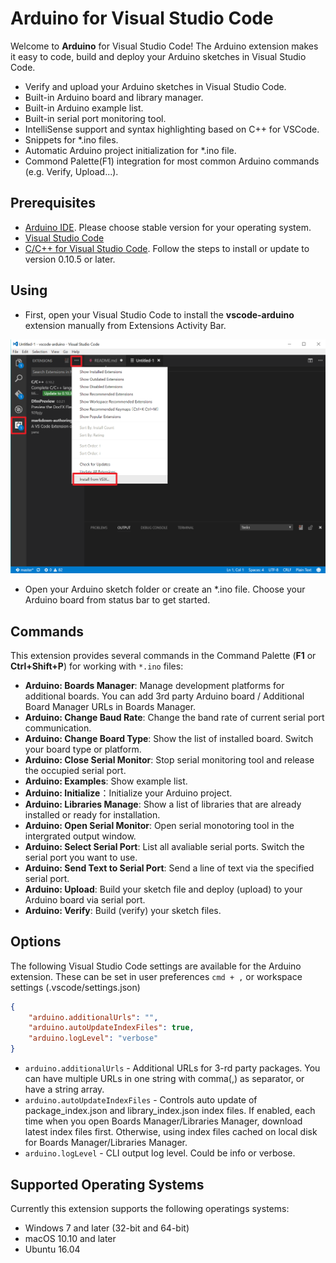 # Arduino for Visual Studio Code

Welcome to **Arduino** for Visual Studio Code! The Arduino extension makes it easy to code, build and deploy your Arduino sketches in Visual Studio Code.

* Verify and upload your Arduino sketches in Visual Studio Code.
* Built-in Arduino board and library manager.
* Built-in Arduino example list.
* Built-in serial port monitoring tool.
* IntelliSense support and syntax highlighting based on C++ for VSCode.
* Snippets for \*.ino files.
* Automatic Arduino project initialization for \*.ino file.
* Commond Palette(F1) integration for most common Arduino commands (e.g. Verify, Upload...).

## Prerequisites

- [Arduino IDE](https://www.arduino.cc/en/main/software). Please choose stable version for your operating system.
- [Visual Studio Code](https://code.visualstudio.com/#alt-downloads)
- [C/C++ for Visual Studio Code](https://marketplace.visualstudio.com/items?itemName=ms-vscode.cpptools). Follow the steps to install or update to version 0.10.5 or later.

## Using
- First, open your Visual Studio Code to install the **vscode-arduino** extension manually from Extensions Activity Bar.

![Install from VSIX](images/install_from_vsix.png)

- Open your Arduino sketch folder or create an \*.ino file. Choose your Arduino board from status bar to get started.

## Commands
This extension provides several commands in the Command Palette (**F1** or **Ctrl+Shift+P**) for working with `*.ino` files:

- **Arduino: Boards Manager**: Manage development platforms for additional boards. You can add 3rd party Arduino board / Additional Board Manager URLs in Boards Manager.
- **Arduino: Change Baud Rate**: Change the band rate of current serial port communication.
- **Arduino: Change Board Type**: Show the list of installed board. Switch your board type or platform.
- **Arduino: Close Serial Monitor**: Stop serial monitoring tool and release the occupied serial port.
- **Arduino: Examples**: Show example list.
- **Arduino: Initialize**：Initialize your Arduino project.
- **Arduino: Libraries Manage**: Show a list of libraries that are already installed or ready for installation.
- **Arduino: Open Serial Monitor**: Open serial monotoring tool in the intergrated output window.
- **Arduino: Select Serial Port**: List all avaliable serial ports. Switch the serial port you want to use. 
- **Arduino: Send Text to Serial Port**: Send a line of text via the specified serial port.
- **Arduino: Upload**: Build your sketch file and deploy (upload) to your Arduino board via serial port.
- **Arduino: Verify**: Build (verify) your sketch files.

## Options
The following Visual Studio Code settings are available for the Arduino extension. These can be set in user preferences `cmd + ,` or workspace settings (.vscode/settings.json)

```json
{
    "arduino.additionalUrls": "",
    "arduino.autoUpdateIndexFiles": true,
    "arduino.logLevel": "verbose"
}
```
- `arduino.additionalUrls` - Additional URLs for 3-rd party packages. You can have multiple URLs in one string with comma(,) as separator, or have a string array.
- `arduino.autoUpdateIndexFiles` - Controls auto update of package_index.json and library_index.json index files. If enabled, each time when you open Boards Manager/Libraries Manager, download latest index files first. Otherwise, using index files cached on local disk for Boards Manager/Libraries Manager.
- `arduino.logLevel` - CLI output log level. Could be info or verbose.

## Supported Operating Systems
Currently this extension supports the following operatings systems:

- Windows 7 and later (32-bit and 64-bit)
- macOS 10.10 and later
- Ubuntu 16.04
